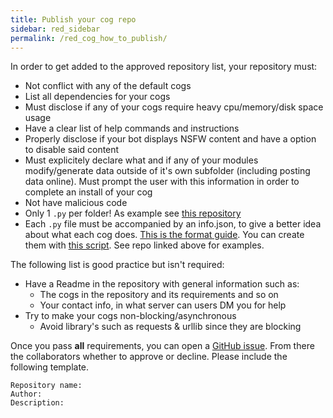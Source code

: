 ```yaml
---
title: Publish your cog repo
sidebar: red_sidebar
permalink: /red_cog_how_to_publish/
---
```


In order to get added to the approved repository list, your repository must:

* Not conflict with any of the default cogs
* List all dependencies for your cogs
* Must disclose if any of your cogs require heavy cpu/memory/disk space usage
* Have a clear list of help commands and instructions
* Properly disclose if your bot displays NSFW content and have a option to disable said content
* Must explicitely declare what and if any of your modules modify/generate data outside of it's own subfolder (including posting data online). Must prompt the user with this information in order to complete an install of your cog
* Not have malicious code
* Only 1 ``.py`` per folder! As example see [this repository](https://github.com/tekulvw/Squid-Plugins)
* Each ``.py`` file must be accompanied by an info.json, to give a better idea about what each cog does. [This is the format guide](http://twentysix26.github.io/Red-Docs/red_cog_info_json/). You can create them with [this script](https://gist.github.com/Twentysix26/73a2a09238d6875b5cb7). See repo linked above for examples.

The following list is good practice but isn't required:

* Have a Readme in the repository with general information such as:
    * The cogs in the repository and its requirements and so on
    * Your contact info, in what server can users DM you for help
* Try to make your cogs non-blocking/asynchronous
    * Avoid library's such as requests & urllib since they are blocking


Once you pass **all** requirements, you can open a [GitHub issue](https://github.com/Twentysix26/Red-Docs/issues). From there the collaborators whether to approve or decline. Please include the following template.

```
Repository name:
Author:
Description:
```
